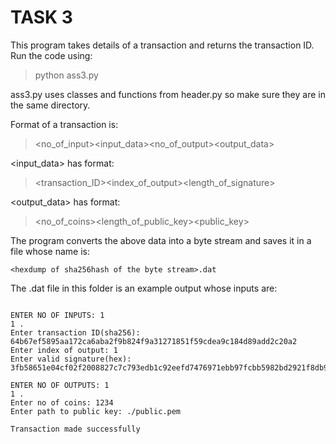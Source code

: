 # TASK 3
This program takes details of a transaction and returns the transaction ID.
Run the code using:
>python ass3.py

ass3.py uses classes and functions from header.py so make sure they are in the same directory.

Format of a transaction is:
><no_of_input><input_data><no_of_output><output_data>

<input_data> has format:
><transaction_ID><index_of_output><length_of_signature><signature>

<output_data> has format:
><no_of_coins><length_of_public_key><public_key>

The program converts the above data into a byte stream and saves it in a file whose name is:
```
<hexdump of sha256hash of the byte stream>.dat
```
The .dat file in this folder is an example output whose inputs are:
```

ENTER NO OF INPUTS: 1
1 .
Enter transaction ID(sha256): 64b67ef5895aa172ca6aba2f9b824f9a31271851f59cdea9c184d89add2c20a2
Enter index of output: 1 
Enter valid signature(hex): 3fb58651e04cf02f2008827c7c793edb1c92eefd7476971ebb97fcbb5982bd2921f8db92ddfbc0470a8b7e5f39f80980fb712dfdd74050fddd8ae1bc9b55bb83e54410d5e0702ad2d1682307bd695712c06634fecac1a9882f8ef6e82cc8b7033d82387eb8f1df068cd9230dbd94d5dcaaec2034a6db41581c22fee08820e50a

ENTER NO OF OUTPUTS: 1
1 .
Enter no of coins: 1234
Enter path to public key: ./public.pem

Transaction made successfully
```
